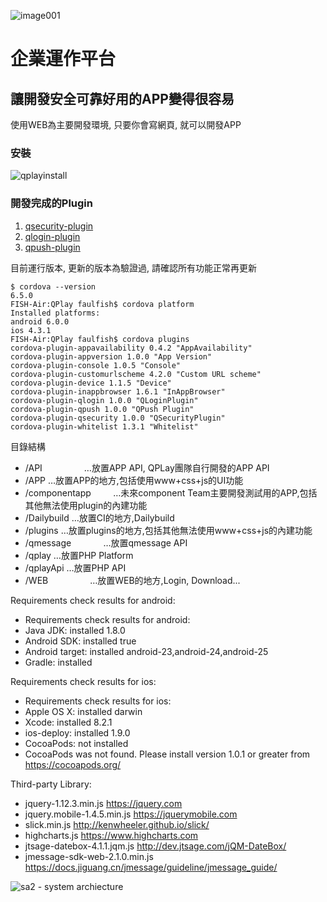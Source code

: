 ![image001](https://cloud.githubusercontent.com/assets/1924451/20743151/9735df36-b70f-11e6-95d0-dd794b2d60bd.png)

# 企業運作平台
## 讓開發安全可靠好用的APP變得很容易

使用WEB為主要開發環境, 只要你會寫網頁, 就可以開發APP

###  安裝

![qplayinstall](https://cloud.githubusercontent.com/assets/1924451/18819378/6873332c-83c2-11e6-892f-db70c5257f4d.png)

### 開發完成的Plugin
1. [qsecurity-plugin](https://github.com/BenQdigiPages/EnterpriseAPPPlatform/wiki/qsecurity-plugin)
2. [qlogin-plugin](https://github.com/BenQdigiPages/EnterpriseAPPPlatform/wiki/qlogin-plugin)
3. [qpush-plugin](https://github.com/BenQdigiPages/EnterpriseAPPPlatform/issues/14)

目前運行版本, 更新的版本為驗證過, 請確認所有功能正常再更新

```
$ cordova --version
6.5.0
FISH-Air:QPlay faulfish$ cordova platform
Installed platforms:
android 6.0.0
ios 4.3.1
FISH-Air:QPlay faulfish$ cordova plugins
cordova-plugin-appavailability 0.4.2 "AppAvailability"
cordova-plugin-appversion 1.0.0 "App Version"
cordova-plugin-console 1.0.5 "Console"
cordova-plugin-customurlscheme 4.2.0 "Custom URL scheme"
cordova-plugin-device 1.1.5 "Device"
cordova-plugin-inappbrowser 1.6.1 "InAppBrowser"
cordova-plugin-qlogin 1.0.0 "QLoginPlugin"
cordova-plugin-qpush 1.0.0 "QPush Plugin"
cordova-plugin-qsecurity 1.0.0 "QSecurityPlugin"
cordova-plugin-whitelist 1.3.1 "Whitelist"
```

目錄結構
- /API                  …放置APP API, QPLay團隊自行開發的APP API
- /APP                  …放置APP的地方,包括使用www+css+js的UI功能
- /componentapp         …未來component Team主要開發測試用的APP,包括其他無法使用plugin的內建功能
- /Dailybuild           …放置CI的地方,Dailybuild
- /plugins              …放置plugins的地方,包括其他無法使用www+css+js的內建功能
- /qmessage             …放置qmessage API
- /qplay                …放置PHP Platform
- /qplayApi             …放置PHP API
- /WEB                  …放置WEB的地方,Login, Download...

Requirements check results for android:
 - Requirements check results for android:
 - Java JDK: installed 1.8.0
 - Android SDK: installed true
 - Android target: installed android-23,android-24,android-25
 - Gradle: installed 

Requirements check results for ios:
 - Requirements check results for ios:
 - Apple OS X: installed darwin
 - Xcode: installed 8.2.1
 - ios-deploy: installed 1.9.0
 - CocoaPods: not installed 
 - CocoaPods was not found. Please install version 1.0.1 or greater from https://cocoapods.org/

Third-party Library:
 - jquery-1.12.3.min.js https://jquery.com
 - jquery.mobile-1.4.5.min.js https://jquerymobile.com
 - slick.min.js http://kenwheeler.github.io/slick/
 - highcharts.js https://www.highcharts.com
 - jtsage-datebox-4.1.1.jqm.js http://dev.jtsage.com/jQM-DateBox/
 - jmessage-sdk-web-2.1.0.min.js https://docs.jiguang.cn/jmessage/guideline/jmessage_guide/

![sa2 - system archiecture](https://cloud.githubusercontent.com/assets/1924451/24186815/026d322e-0f15-11e7-9407-ee799456cba9.png)

